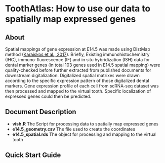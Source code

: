 # ToothAtlas: How to use our data to spatially map expressed genes
## About
Spatial mappings of gene expression at E14.5 was made using DistMap method ([Karaiskos et al., 2017](http://science.sciencemag.org/content/358/6360/194)). Briefly, Existing immunohistochemistry (IHC), immuno-fluorescence (IF) and in situ hybridization (ISH) data for dental marker genes (in total 103 genes used in E14.5 spatial mapping) were quality-checked before further extracted from published documents for downstream digitalization. Digitalized spatial matrixes were drawn according to the specific expression pattern of those digitalized dental markers. Gene expression profile of each cell from scRNA-seq dataset was then processed and mapped to the virtual tooth. Specific localization of expressed genes could then be predicted.
## Document Description
- **vish.R**  The Script for processing data to spatially map expressed genes
- **e14.5_geometry.csv** The file used to create the coordinates
- **e14.5_spatial.rds** The object for processing and mapping to the virtual tooth
## Quick Start Guide

